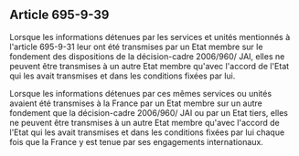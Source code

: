 Article 695-9-39
----
Lorsque les informations détenues par les services et unités mentionnés à
l'article 695-9-31 leur ont été transmises par un Etat membre sur le fondement
des dispositions de la décision-cadre 2006/960/ JAI, elles ne peuvent être
transmises à un autre Etat membre qu'avec l'accord de l'Etat qui les avait
transmises et dans les conditions fixées par lui.

Lorsque les informations détenues par ces mêmes services ou unités avaient été
transmises à la France par un Etat membre sur un autre fondement que la
décision-cadre 2006/960/ JAI ou par un Etat tiers, elles ne peuvent être
transmises à un autre Etat membre qu'avec l'accord de l'Etat qui les avait
transmises et dans les conditions fixées par lui chaque fois que la France y est
tenue par ses engagements internationaux.
